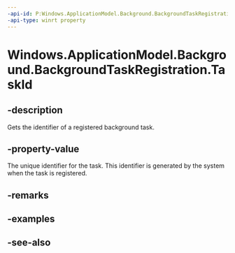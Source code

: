 ```yaml
---
-api-id: P:Windows.ApplicationModel.Background.BackgroundTaskRegistration.TaskId
-api-type: winrt property
---
```


<!-- Property syntax
public System.Guid TaskId { get; }
-->

# Windows.ApplicationModel.Background.BackgroundTaskRegistration.TaskId

## -description
Gets the identifier of a registered background task.

## -property-value
The unique identifier for the task. This identifier is generated by the system when the task is registered.

## -remarks

## -examples

## -see-also
